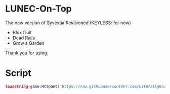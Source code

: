 # LUNEC-On-Top
The new version of Syvextia Revisioned (KEYLESS: for now)
- Blox fruit
- Dead Rails
- Grow a Garden

Thank you for using.
# Script
```lua
loadstring(game:HttpGet('https://raw.githubusercontent.com/LiterallyBacon12/LUNEC-On-Top/refs/heads/main/Official%20Source.lua'))()
```
